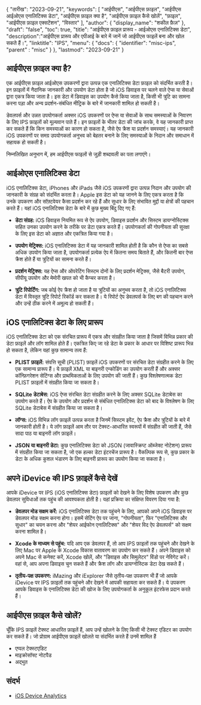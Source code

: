 {
"तारीख": "2023-09-21",
  "keywords": [
"आईपीएस",
"आईपीएस फ़ाइल",
"आईपीएस आईओएस एनालिटिक्स डेटा",
"आईपीएस फ़ाइल क्या है",
"आईपीएस फ़ाइल कैसे खोलें",
"फ़ाइल",
"आईपीएस फ़ाइल एक्सटेंशन",
"विस्तार"
],
  "author": {
"display_name": "शकील फ़ैज़"
},
"draft": "false",
"toc": true,
"title": "आईपीएस फ़ाइल प्रारूप - आईओएस एनालिटिक्स डेटा",
  "description":"आईपीएस प्रारूप और एपीआई के बारे में जानें जो आईपीएस फाइलें बना और खोल सकते हैं।",
"linktitle": "IPS",
  "menu": {
    "docs": {
      "identifier": "misc-ips",
"parent" : "misc"
}
},
"lastmod": "2023-09-21"
}

## आईपीएस फ़ाइल क्या है?

एक आईपीएस फ़ाइल आईओएस उपकरणों द्वारा उत्पन्न एक एनालिटिक्स डेटा फ़ाइल को संदर्भित करती है। इन फ़ाइलों में नैदानिक जानकारी और उपयोग डेटा होता है जो iOS डिवाइस पर चलने वाले ऐप्स या सेवाओं द्वारा एकत्र किया जाता है। इस डेटा में डिवाइस का उपयोग कैसे किया जाता है, किसी भी त्रुटि का सामना करना पड़ा और अन्य प्रदर्शन-संबंधित मीट्रिक के बारे में जानकारी शामिल हो सकती है।

डेवलपर्स और उन्नत उपयोगकर्ता अक्सर iOS उपकरणों पर ऐप्स या सेवाओं के साथ समस्याओं के निवारण के लिए IPS फ़ाइलों को मूल्यवान पाते हैं। इन फ़ाइलों के भीतर डेटा की जांच करके, वे यह जानकारी प्राप्त कर सकते हैं कि किन समस्याओं का कारण हो सकता है, जैसे ऐप क्रैश या प्रदर्शन समस्याएं। यह जानकारी iOS उपकरणों पर समग्र उपयोगकर्ता अनुभव को बेहतर बनाने के लिए समस्याओं के निदान और समाधान में सहायक हो सकती है।

निम्नलिखित अनुभाग में, हम आईपीएस फाइलों से जुड़ी शब्दावली का पता लगाएंगे।

## आईओएस एनालिटिक्स डेटा

iOS एनालिटिक्स डेटा, iPhones और iPads जैसे iOS उपकरणों द्वारा उत्पन्न निदान और उपयोग की जानकारी के संग्रह को संदर्भित करता है। Apple इस डेटा को यह जानने के लिए एकत्र करता है कि उनके उपकरण और सॉफ़्टवेयर कैसा प्रदर्शन कर रहे हैं और सुधार के लिए संभावित मुद्दों या क्षेत्रों की पहचान करते हैं। यहां iOS एनालिटिक्स डेटा के बारे में कुछ मुख्य बिंदु दिए गए हैं:

- **डेटा संग्रह:** iOS डिवाइस नियमित रूप से ऐप उपयोग, डिवाइस प्रदर्शन और सिस्टम डायग्नोस्टिक्स सहित उनका उपयोग करने के तरीके पर डेटा एकत्र करते हैं। उपयोगकर्ता की गोपनीयता की सुरक्षा के लिए इस डेटा को अज्ञात और एकत्रित किया गया है।

- **उपयोग मेट्रिक्स:** iOS एनालिटिक्स डेटा में यह जानकारी शामिल होती है कि कौन से ऐप्स का सबसे अधिक उपयोग किया जाता है, उपयोगकर्ता प्रत्येक ऐप में कितना समय बिताते हैं, और कितनी बार ऐप्स क्रैश होते हैं या त्रुटियों का सामना करते हैं।

- **प्रदर्शन मेट्रिक्स:** यह ऐप्स और ऑपरेटिंग सिस्टम दोनों के लिए प्रदर्शन मेट्रिक्स, जैसे बैटरी उपयोग, सीपीयू उपयोग और मेमोरी खपत को भी कैप्चर करता है।

- **त्रुटि रिपोर्टिंग:** जब कोई ऐप क्रैश हो जाता है या त्रुटियों का अनुभव करता है, तो iOS एनालिटिक्स डेटा में विस्तृत त्रुटि रिपोर्ट रिकॉर्ड कर सकता है। ये रिपोर्ट ऐप डेवलपर्स के लिए बग की पहचान करने और उन्हें ठीक करने में अमूल्य हो सकती हैं।

## iOS एनालिटिक्स डेटा के लिए प्रारूप

iOS एनालिटिक्स डेटा को एक संरचित प्रारूप में एकत्र और संग्रहीत किया जाता है जिसमें विभिन्न प्रकार की डेटा फ़ाइलें और लॉग शामिल होते हैं। एकत्रित किए जा रहे डेटा के प्रकार के आधार पर विशिष्ट प्रारूप भिन्न हो सकता है, लेकिन यहां कुछ सामान्य तत्व हैं:

- **PLIST फ़ाइलें:** संपत्ति सूची (PLIST) फ़ाइलें iOS उपकरणों पर संरचित डेटा संग्रहीत करने के लिए एक सामान्य प्रारूप हैं। ये फ़ाइलें XML या बाइनरी एन्कोडिंग का उपयोग करती हैं और अक्सर कॉन्फ़िगरेशन सेटिंग्स और प्राथमिकताओं के लिए उपयोग की जाती हैं। कुछ विश्लेषणात्मक डेटा PLIST फ़ाइलों में संग्रहीत किया जा सकता है।

- **SQLite डेटाबेस:** iOS ऐप्स संरचित डेटा संग्रहीत करने के लिए अक्सर SQLite डेटाबेस का उपयोग करते हैं। ऐप के उपयोग और प्रदर्शन से संबंधित एनालिटिक्स डेटा को बाद के विश्लेषण के लिए SQLite डेटाबेस में संग्रहीत किया जा सकता है।

- **लॉग्स:** iOS विभिन्न लॉग फ़ाइलें उत्पन्न करता है जिनमें सिस्टम इवेंट, ऐप क्रैश और त्रुटियों के बारे में जानकारी होती है। ये लॉग फ़ाइलें आम तौर पर टेक्स्ट-आधारित स्वरूपों में संग्रहीत की जाती हैं, जैसे सादा पाठ या बाइनरी लॉग फ़ाइलें।

- **JSON या बाइनरी डेटा:** कुछ एनालिटिक्स डेटा को JSON (जावास्क्रिप्ट ऑब्जेक्ट नोटेशन) प्रारूप में संग्रहीत किया जा सकता है, जो एक हल्का डेटा इंटरचेंज प्रारूप है। वैकल्पिक रूप से, कुछ प्रकार के डेटा के अधिक कुशल भंडारण के लिए बाइनरी प्रारूप का उपयोग किया जा सकता है।

## अपने iDevice की IPS फ़ाइलें कैसे देखें

आपके iDevice पर IPS (iOS एनालिटिक्स डेटा) फ़ाइलों को देखने के लिए विशेष उपकरण और कुछ डेवलपर सुविधाओं तक पहुंच की आवश्यकता होती है। यहां प्रक्रिया का संक्षिप्त विवरण दिया गया है:

- **डेवलपर मोड सक्षम करें:** iOS एनालिटिक्स डेटा तक पहुंचने के लिए, आपको अपने iOS डिवाइस पर डेवलपर मोड सक्षम करना होगा। इसमें सेटिंग ऐप पर जाना, "गोपनीयता", फिर "एनालिटिक्स और सुधार" का चयन करना और "शेयर आईफोन एनालिटिक्स" और "शेयर विद ऐप डेवलपर्स" को सक्षम करना शामिल है।

- **Xcode के माध्यम से पहुंच:** यदि आप एक डेवलपर हैं, तो आप IPS फ़ाइलों तक पहुंचने और देखने के लिए Mac पर Apple के Xcode विकास वातावरण का उपयोग कर सकते हैं। अपने डिवाइस को अपने Mac से कनेक्ट करें, Xcode खोलें, और "डिवाइस और सिमुलेटर" विंडो पर नेविगेट करें। वहां से, आप अपना डिवाइस चुन सकते हैं और क्रैश लॉग और डायग्नोस्टिक डेटा देख सकते हैं।

- **तृतीय-पक्ष उपकरण:** iMazing और iExplorer जैसे तृतीय-पक्ष उपकरण भी हैं जो आपके iDevice पर IPS फ़ाइलों तक पहुंचने और देखने में आपकी सहायता कर सकते हैं। ये उपकरण आपके डिवाइस के एनालिटिक्स डेटा की खोज के लिए उपयोगकर्ता के अनुकूल इंटरफेस प्रदान करते हैं।

## आईपीएस फ़ाइल कैसे खोलें?

चूँकि IPS फ़ाइलें टेक्स्ट आधारित फ़ाइलें हैं, आप उन्हें खोलने के लिए किसी भी टेक्स्ट एडिटर का उपयोग कर सकते हैं। जो प्रोग्राम आईपीएस फ़ाइलें खोलते या संदर्भित करते हैं उनमें शामिल हैं

- एप्पल टेक्स्टएडिट
- माइक्रोसॉफ्ट नोटपैड
- अद्भुत

## संदर्भ
* [iOS Device Analytics](https://www.apple.com/legal/privacy/data/en/device-analytics/)
